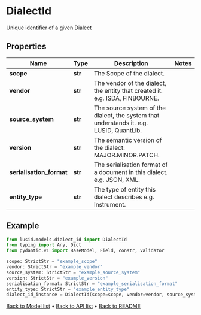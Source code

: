 # DialectId

Unique identifier of a given Dialect
## Properties
Name | Type | Description | Notes
------------ | ------------- | ------------- | -------------
**scope** | **str** | The Scope of the dialect. | 
**vendor** | **str** | The vendor of the dialect, the entity that created it. e.g. ISDA, FINBOURNE. | 
**source_system** | **str** | The source system of the dialect, the system that understands it. e.g. LUSID, QuantLib. | 
**version** | **str** | The semantic version of the dialect: MAJOR.MINOR.PATCH. | 
**serialisation_format** | **str** | The serialisation format of a document in this dialect. e.g. JSON, XML. | 
**entity_type** | **str** | The type of entity this dialect describes e.g. Instrument. | 
## Example

```python
from lusid.models.dialect_id import DialectId
from typing import Any, Dict
from pydantic.v1 import BaseModel, Field, constr, validator

scope: StrictStr = "example_scope"
vendor: StrictStr = "example_vendor"
source_system: StrictStr = "example_source_system"
version: StrictStr = "example_version"
serialisation_format: StrictStr = "example_serialisation_format"
entity_type: StrictStr = "example_entity_type"
dialect_id_instance = DialectId(scope=scope, vendor=vendor, source_system=source_system, version=version, serialisation_format=serialisation_format, entity_type=entity_type)

```

[Back to Model list](../README.md#documentation-for-models) &#8226; [Back to API list](../README.md#documentation-for-api-endpoints) &#8226; [Back to README](../README.md)

